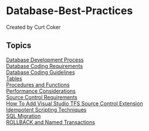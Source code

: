 # Database-Best-Practices

Created by Curt Coker

## **Topics**

[Database Development Process](files/01_DatabaseDevelopmentProcess.md)<br>
[Database Coding Requirements](files/02_DatabaseCodingRequirements.md)<br>
[Database Coding Guidelines](files/03_DatabaseCodingGuidelines.md)<br>
[Tables](files/04_TableStandards.md)<br>
[Procedures and Functions](files/05_StoredProceduresandUserDefinedFunctions.md)<br>
[Performance Considerations](files/06_PerformanceConsiderations.md)<br>
[Source Control Requirements](files/07_SourceControlRequirements.md)<br>
[How To Add Visual Studio TFS Source Control Extension](files/08_HowToAddVisualStudioTFSSourceControlExtension.md)<br>
[Idempotent Scripting Techniques](files/09_IdempotentScriptingTechniques.md)<br>
[SQL Migration](files/10_SQLServerMigration.md)<br>
[ROLLBACK and Named Transactions](files/11_ROLLBACKandNamedTransactionsinSQLServer.md)